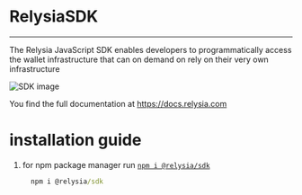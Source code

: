 # RelysiaSDK
------

The Relysia JavaScript SDK enables developers to programmatically access the wallet infrastructure that can on demand on rely on their very own infrastructure 

![SDK image](https://i.imgur.com/om2w354.jpg)


You find the full documentation at https://docs.relysia.com


# installation guide

1. for npm package manager run [`npm i @relysia/sdk`](https://www.npmjs.com/package/@relysia/sdk)

      ```cmd
        npm i @relysia/sdk
      ```
